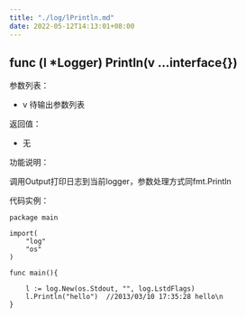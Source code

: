 ```yaml
---
title: "./log/lPrintln.md"
date: 2022-05-12T14:13:01+08:00
---
```

## func (l *Logger) Println(v ...interface{})

参数列表：

- v 待输出参数列表

返回值：

- 无

功能说明：

调用Output打印日志到当前logger，参数处理方式同fmt.Println

代码实例：

	package main

	import(
		"log"
		"os"
	)

	func main(){

		l := log.New(os.Stdout, "", log.LstdFlags)
		l.Println("hello")	//2013/03/10 17:35:28 hello\n
	}

